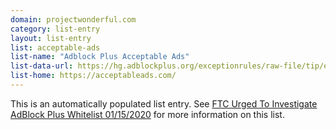 ```yaml
---
domain: projectwonderful.com
category: list-entry
layout: list-entry
list: acceptable-ads
list-name: "Adblock Plus Acceptable Ads"
list-data-url: https://hg.adblockplus.org/exceptionrules/raw-file/tip/exceptionrules/exceptionrules.txt
list-home: https://acceptableads.com/
---
```


This is an automatically populated list entry.  See [FTC Urged To Investigate AdBlock Plus Whitelist
01/15/2020](https://www.mediapost.com/publications/article/345686/ftc-urged-to-investigate-adblock-plus-whitelist.html)
for more information on this list.

